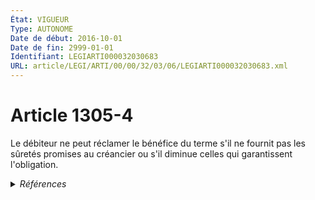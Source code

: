 ```yaml
---
État: VIGUEUR
Type: AUTONOME
Date de début: 2016-10-01
Date de fin: 2999-01-01
Identifiant: LEGIARTI000032030683
URL: article/LEGI/ARTI/00/00/32/03/06/LEGIARTI000032030683.xml
---
```


<h1>Article 1305-4</h1>

Le débiteur ne peut réclamer le bénéfice du terme s'il ne fournit pas les
sûretés promises au créancier ou s'il diminue celles qui garantissent
l'obligation.


<details>
  <summary><em>Références</em></summary>

  <h2>Articles faisant référence à l'article</h2>
  
  <ul>
    <li>
      <a href="https://legal.tricoteuses.fr//redirection/LEGIARTI000032006593?vers=git&vers=legifrance">Ordonnance n° 2016-131 du 10 février 2016 portant réforme du droit des contrats, du régime général et de la preuve des obligations - article 3 ENTIEREMENT_MODIF</a> CREE source
    </li>
    <li>
      <a href="https://legal.tricoteuses.fr//redirection/LEGIARTI000034072692?vers=git&vers=legifrance">Code de la consommation - article L315-13 AUTONOME VIGUEUR, en vigueur depuis le 2017-02-23</a> CITATION source
    </li>
  </ul>
  
  <h2>Références faites par l'article</h2>
  
  <ul>
    <li>
      2016-02-10 CREE cible <a href="https://legal.tricoteuses.fr//redirection/LEGIARTI000032006593?vers=git&vers=legifrance">Ordonnance n° 2016-131 du 10 février 2016 portant réforme du droit des contrats, du régime général et de la preuve des obligations - article 3 ENTIEREMENT_MODIF</a>
    </li>
    <li>
      2999-01-01 CONCORDANCE source <a href="https://legal.tricoteuses.fr//redirection/LEGIARTI000006436674?vers=git&vers=legifrance">Code civil - article 1188 AUTONOME MODIFIE, en vigueur du 1986-01-01 au 2016-10-01</a>
    </li>
    <li>
      2999-01-01 CITATION cible <a href="https://legal.tricoteuses.fr//redirection/LEGIARTI000034072692?vers=git&vers=legifrance">Code de la consommation - article L315-13 AUTONOME VIGUEUR, en vigueur depuis le 2017-02-23</a>
    </li>
  </ul>
</details>
